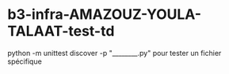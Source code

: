 # b3-infra-AMAZOUZ-YOULA-TALAAT-test-td

python -m unittest discover -p "________.py" pour tester un fichier spécifique
